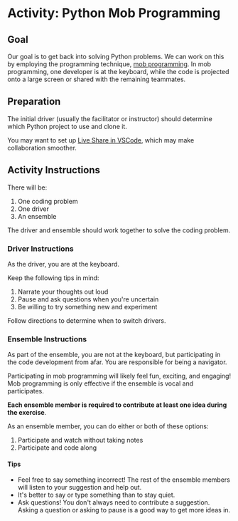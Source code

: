 # Activity: Python Mob Programming

## Goal

Our goal is to get back into solving Python problems. We can work on this by employing the programming technique, [mob programming](https://en.wikipedia.org/wiki/Mob_programming). In mob programming, one developer is at the keyboard, while the code is projected onto a large screen or shared with the remaining teammates.

## Preparation

The initial driver (usually the facilitator or instructor) should determine which Python project to use and clone it.

You may want to set up [Live Share in VSCode](https://code.visualstudio.com/learn/collaboration/live-share), which may make collaboration smoother.

## Activity Instructions

There will be:

1. One coding problem
1. One driver
1. An ensemble

The driver and ensemble should work together to solve the coding problem.

### Driver Instructions

As the driver, you are at the keyboard.

Keep the following tips in mind:

1. Narrate your thoughts out loud
1. Pause and ask questions when you're uncertain
1. Be willing to try something new and experiment

Follow directions to determine when to switch drivers.

### Ensemble Instructions

As part of the ensemble, you are not at the keyboard, but participating in the code development from afar. You are responsible for being a navigator.

Participating in mob programming will likely feel fun, exciting, and engaging! Mob programming is only effective if the ensemble is vocal and participates.

**Each ensemble member is required to contribute at least one idea during the exercise**.

As an ensemble member, you can do either or both of these options:

1. Participate and watch without taking notes
1. Participate and code along

#### Tips

- Feel free to say something incorrect! The rest of the ensemble members will listen to your suggestion and help out.
- It's better to say or type something than to stay quiet.
- Ask questions! You don't always need to contribute a suggestion. Asking a question or asking to pause is a good way to get more ideas in.


